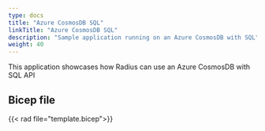 ```yaml
---
type: docs
title: "Azure CosmosDB SQL"
linkTitle: "Azure CosmosDB SQL"
description: "Sample application running on an Azure CosmosDB with SQL"
weight: 40
---
```


This application showcases how Radius can use an Azure CosmosDB with SQL API

## Bicep file

{{< rad file="template.bicep">}}